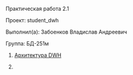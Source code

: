 Практическая работа 2.1

Проект: student_dwh

Выполнил(а): Забоенков Владислав Андреевич

Группа: БД-251м

1. [Архитектура DWH](https://github.com/St73-oss/DEP-MGPU/blob/main/Module04/Photo/%D0%90%D1%80%D1%85%D0%B8%D1%82%D0%B5%D0%BA%D1%82%D1%83%D1%80%D0%B0%20DWH.jpg)

2. 
